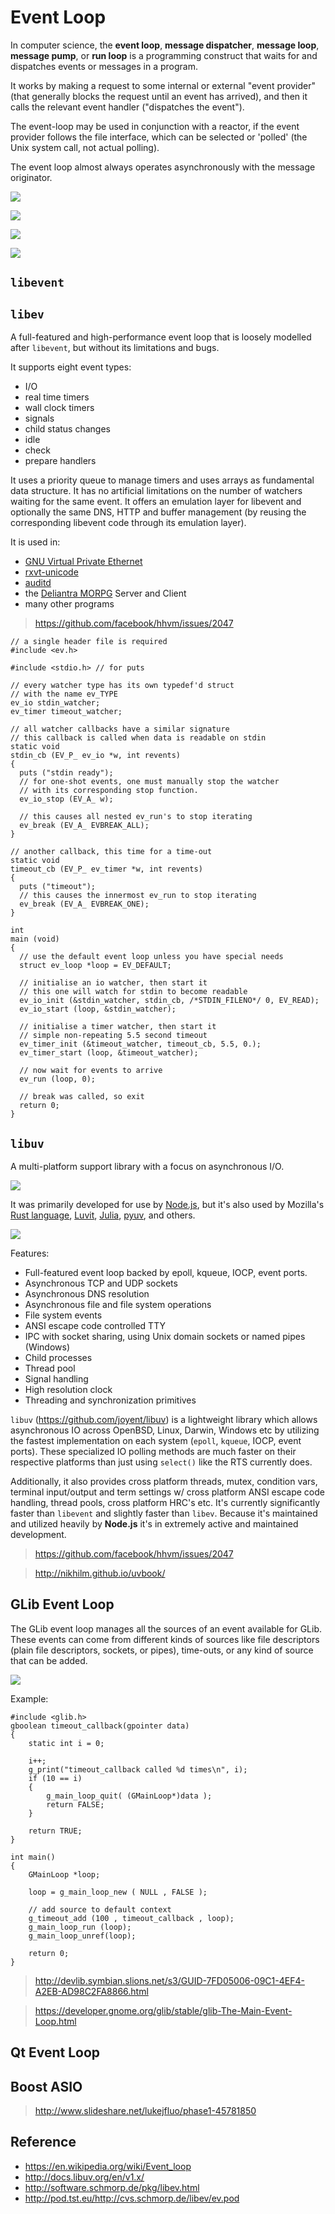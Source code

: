 # Event Loop

In computer science, the **event loop**, **message dispatcher**, **message loop**, **message pump**, or **run loop** is a programming construct that waits for and dispatches events or messages in a program.

It works by making a request to some internal or external "event provider" (that generally blocks the request until an event has arrived), and then it calls the relevant event handler ("dispatches the event").

The event-loop may be used in conjunction with a reactor, if the event provider follows the file interface, which can be selected or 'polled' (the Unix system call, not actual polling).

The event loop almost always operates asynchronously with the message originator.

![](http://berb.github.io/diploma-thesis/original/resources/ev-server.svg)

![](http://michaelkuty.github.io/vertx-gdg/img/eventloop.png)

![](https://softwareengineeringdaily.com/wp-content/uploads/2015/07/event-loop.jpg)

![](https://scr.sad.supinfo.com/articles/resources/164862/2204/1.png)

## `libevent`

## `libev`

A full-featured and high-performance event loop that is loosely modelled after `libevent`, but without its limitations and bugs.

It supports eight event types:

- I/O
- real time timers
- wall clock timers
- signals
- child status changes
- idle
- check
- prepare handlers

It uses a priority queue to manage timers and uses arrays as fundamental data structure. It has no artificial limitations on the number of watchers waiting for the same event. It offers an emulation layer for libevent and optionally the same DNS, HTTP and buffer management (by reusing the corresponding libevent code through its emulation layer).

It is used in:

- [GNU Virtual Private Ethernet](http://software.schmorp.de/pkg/gvpe.html)
- [rxvt-unicode](http://software.schmorp.de/pkg/rxvt-unicode.html)
- [auditd](http://people.redhat.com/sgrubb/audit/)
- the [Deliantra MORPG](http://www.deliantra.net) Server and Client
- many other programs

> https://github.com/facebook/hhvm/issues/2047

```
// a single header file is required
#include <ev.h>

#include <stdio.h> // for puts

// every watcher type has its own typedef'd struct
// with the name ev_TYPE
ev_io stdin_watcher;
ev_timer timeout_watcher;

// all watcher callbacks have a similar signature
// this callback is called when data is readable on stdin
static void
stdin_cb (EV_P_ ev_io *w, int revents)
{
  puts ("stdin ready");
  // for one-shot events, one must manually stop the watcher
  // with its corresponding stop function.
  ev_io_stop (EV_A_ w);

  // this causes all nested ev_run's to stop iterating
  ev_break (EV_A_ EVBREAK_ALL);
}

// another callback, this time for a time-out
static void
timeout_cb (EV_P_ ev_timer *w, int revents)
{
  puts ("timeout");
  // this causes the innermost ev_run to stop iterating
  ev_break (EV_A_ EVBREAK_ONE);
}

int
main (void)
{
  // use the default event loop unless you have special needs
  struct ev_loop *loop = EV_DEFAULT;

  // initialise an io watcher, then start it
  // this one will watch for stdin to become readable
  ev_io_init (&stdin_watcher, stdin_cb, /*STDIN_FILENO*/ 0, EV_READ);
  ev_io_start (loop, &stdin_watcher);

  // initialise a timer watcher, then start it
  // simple non-repeating 5.5 second timeout
  ev_timer_init (&timeout_watcher, timeout_cb, 5.5, 0.);
  ev_timer_start (loop, &timeout_watcher);

  // now wait for events to arrive
  ev_run (loop, 0);

  // break was called, so exit
  return 0;
}
```

## `libuv`

A multi-platform support library with a focus on asynchronous I/O.

![](http://docs.libuv.org/en/v1.x/_images/architecture.png)

It was primarily developed for use by [Node.js](http://nodejs.org/), but it's also used by Mozilla's [Rust language](http://www.rust-lang.org/), [Luvit](http://luvit.io/), [Julia](http://julialang.org/), [pyuv](https://crate.io/packages/pyuv/), and others.

![](https://pbs.twimg.com/media/Bt5ywJrIEAAKJQt.jpg)

Features:

- Full-featured event loop backed by epoll, kqueue, IOCP, event ports.
- Asynchronous TCP and UDP sockets
- Asynchronous DNS resolution
- Asynchronous file and file system operations
- File system events
- ANSI escape code controlled TTY
- IPC with socket sharing, using Unix domain sockets or named pipes (Windows)
- Child processes
- Thread pool
- Signal handling
- High resolution clock
- Threading and synchronization primitives

`libuv` (https://github.com/joyent/libuv) is a lightweight library which allows asynchronous IO across OpenBSD, Linux, Darwin, Windows etc by utilizing the fastest implementation on each system (`epoll`, `kqueue`, IOCP, event ports). These specialized IO polling methods are much faster on their respective platforms than just using `select()` like the RTS currently does.

Additionally, it also provides cross platform threads, mutex, condition vars, terminal input/output and term settings w/ cross platform ANSI escape code handling, thread pools, cross platform HRC's etc. It's currently significantly faster than `libevent` and slightly faster than `libev`. Because it's maintained and utilized heavily by **Node.js** it's in extremely active and maintained development.

> https://github.com/facebook/hhvm/issues/2047

> http://nikhilm.github.io/uvbook/

## GLib Event Loop

The GLib event loop manages all the sources of an event available for GLib. These events can come from different kinds of sources like file descriptors (plain file descriptors, sockets, or pipes), time-outs, or any kind of source that can be added.

![](https://developer.gnome.org/glib/stable/mainloop-states.gif)

Example:

```
#include <glib.h>
gboolean timeout_callback(gpointer data)
{
    static int i = 0;

    i++;
    g_print("timeout_callback called %d times\n", i);
    if (10 == i)
    {
        g_main_loop_quit( (GMainLoop*)data );
        return FALSE;
    }

    return TRUE;
}

int main()
{
    GMainLoop *loop;

    loop = g_main_loop_new ( NULL , FALSE );

    // add source to default context
    g_timeout_add (100 , timeout_callback , loop);
    g_main_loop_run (loop);
    g_main_loop_unref(loop);

    return 0;
}
```

> http://devlib.symbian.slions.net/s3/GUID-7FD05006-09C1-4EF4-A2EB-AD98C2FA8866.html

> https://developer.gnome.org/glib/stable/glib-The-Main-Event-Loop.html

## Qt Event Loop

## Boost ASIO

> http://www.slideshare.net/lukejfluo/phase1-45781850

## Reference

- https://en.wikipedia.org/wiki/Event_loop
- http://docs.libuv.org/en/v1.x/
- http://software.schmorp.de/pkg/libev.html
- http://pod.tst.eu/http://cvs.schmorp.de/libev/ev.pod
